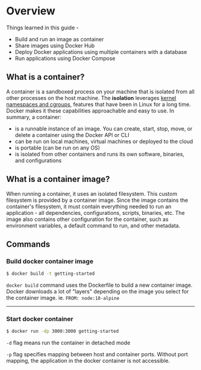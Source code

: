 # Overview

Things learned in this guide - 
- Build and run an image as container
- Share images using Docker Hub
- Deploy Docker applications using multiple containers with a database
- Run applications using Docker Compose

## What is a container?
A container is a sandboxed process on your machine that is isolated from all other processes on the host machine. The **isolation** leverages [kernel namespaces and cgroups](https://medium.com/@saschagrunert/demystifying-containers-part-i-kernel-space-2c53d6979504), features that have been in Linux for a long time. Docker makes it these capabilities approachable and easy to use. In summary, a container:
- is a runnable instance of an image. You can create, start, stop, move, or delete a container using the Docker API or CLI
- can be run on local machines, virtual machines or deployed to the cloud
- is portable (can be run on any OS)
- is isolated from other containers and runs its own software, binaries, and configurations

## What is a container image?
When running a container, it uses an isolated filesystem. This custom filesystem is provided by a container image. Since the image contains the container's filesystem, it must contain everything needed to run an application - all dependencies, configurations, scripts, binaries, etc. The image also contains other configuration for the container, such as environment variables, a default command to run, and other metadata.

## Commands
### Build docker container image
```sh
$ docker build -t getting-started
```
`docker build` command uses the Dockerfile to build a new container image. Docker downloads a lot of "layers" depending on the image you select for the container image. ie. `FROM: node:18-alpine`

---
### Start docker container
```sh
$ docker run -dp 3000:3000 getting-started
```
`-d` flag means run the container in detached mode

`-p` flag specifies mapping between host and container ports. Without port mapping, the application in the docker container is not accessible.



